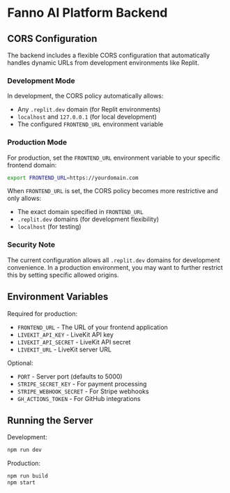 # Fanno AI Platform Backend

## CORS Configuration

The backend includes a flexible CORS configuration that automatically handles dynamic URLs from development environments like Replit.

### Development Mode
In development, the CORS policy automatically allows:
- Any `.replit.dev` domain (for Replit environments)
- `localhost` and `127.0.0.1` (for local development)
- The configured `FRONTEND_URL` environment variable

### Production Mode
For production, set the `FRONTEND_URL` environment variable to your specific frontend domain:

```bash
export FRONTEND_URL=https://yourdomain.com
```

When `FRONTEND_URL` is set, the CORS policy becomes more restrictive and only allows:
- The exact domain specified in `FRONTEND_URL`
- `.replit.dev` domains (for development flexibility)
- `localhost` (for testing)

### Security Note
The current configuration allows all `.replit.dev` domains for development convenience. In a production environment, you may want to further restrict this by setting specific allowed origins.

## Environment Variables

Required for production:
- `FRONTEND_URL` - The URL of your frontend application
- `LIVEKIT_API_KEY` - LiveKit API key
- `LIVEKIT_API_SECRET` - LiveKit API secret
- `LIVEKIT_URL` - LiveKit server URL

Optional:
- `PORT` - Server port (defaults to 5000)
- `STRIPE_SECRET_KEY` - For payment processing
- `STRIPE_WEBHOOK_SECRET` - For Stripe webhooks
- `GH_ACTIONS_TOKEN` - For GitHub integrations

## Running the Server

Development:
```bash
npm run dev
```

Production:
```bash
npm run build
npm start
```